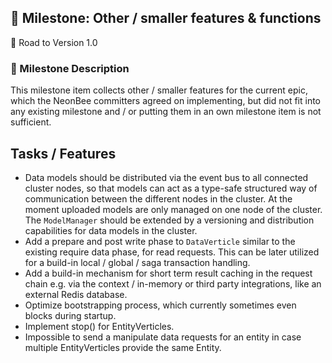 ## 🚀 Milestone: Other / smaller features & functions
 🌌 Road to Version 1.0

### 📝 Milestone Description

This milestone item collects other / smaller features for the current epic, which the NeonBee committers agreed on implementing, but did not fit into any existing milestone and / or putting them in an own milestone item is not sufficient.

## Tasks / Features

- Data models should be distributed via the event bus to all connected cluster nodes, so that models can act as a type-safe structured way of communication between the different nodes in the cluster. At the moment uploaded models are only managed on one node of the cluster. The `ModelManager` should be extended by a versioning and distribution capabilities for data models in the cluster.
- Add a prepare and post write phase to `DataVerticle` similar to the existing require data phase, for read requests. This can be later utilized for a build-in local / global / saga transaction handling.
- Add a build-in mechanism for short term result caching in the request chain e.g. via the context / in-memory or third party integrations, like an external Redis database.
- Optimize bootstrapping process, which currently sometimes even blocks during startup.
- Implement stop() for EntityVerticles.
- Impossible to send a manipulate data requests for an entity in case multiple EntityVerticles provide the same Entity.